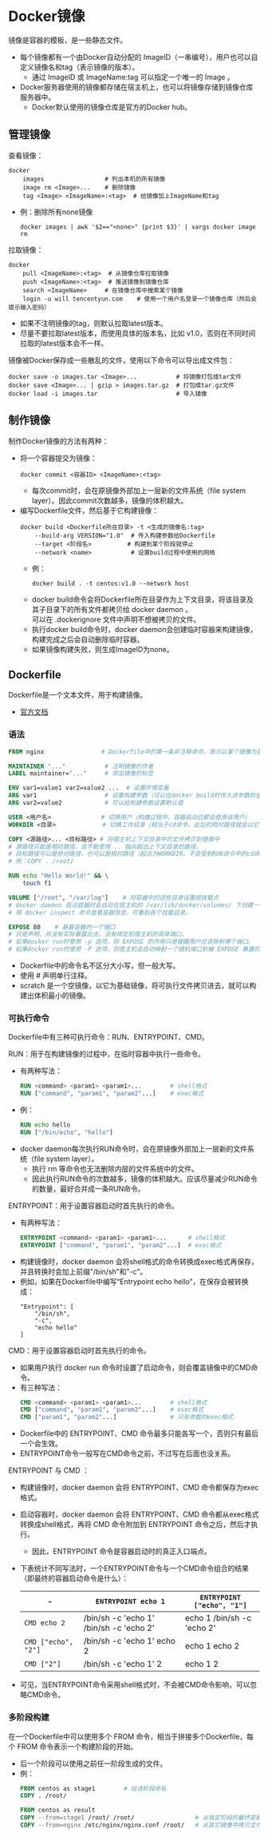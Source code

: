 # Docker镜像

镜像是容器的模板，是一些静态文件。
- 每个镜像都有一个由Docker自动分配的 ImageID（一串编号），用户也可以自定义镜像名和tag（表示镜像的版本）。
  - 通过 ImageID 或 ImageName:tag 可以指定一个唯一的 Image 。
- Docker服务器使用的镜像都存储在宿主机上，也可以将镜像存储到镜像仓库服务器中。
  - Docker默认使用的镜像仓库是官方的Docker hub。

## 管理镜像

查看镜像：
```shell
docker
    images                 # 列出本机的所有镜像
    image rm <Image>...    # 删除镜像
    tag <Image> <ImageName>:<tag>  # 给镜像加上ImageName和tag
```
- 例：删除所有none镜像
    ```shell
    docker images | awk '$2=="<none>" {print $3}' | xargs docker image rm
    ```

拉取镜像：
```shell
docker
    pull <ImageName>:<tag>  # 从镜像仓库拉取镜像
    push <ImageName>:<tag>  # 推送镜像到镜像仓库
    search <ImageName>     # 在镜像仓库中搜索某个镜像
    login -u will tencentyun.com    # 使用一个用户名登录一个镜像仓库（然后会提示输入密码）
```
- 如果不注明镜像的tag，则默认拉取latest版本。
- 尽量不要拉取latest版本，而使用具体的版本名，比如 v1.0，否则在不同时间拉取的latest版本会不一样。

镜像被Docker保存成一些散乱的文件，使用以下命令可以导出成文件包：
```shell
docker save -o images.tar <Image>...           # 将镜像打包成tar文件
docker save <Image>... | gzip > images.tar.gz  # 打包成tar.gz文件
docker load -i images.tar                      # 导入镜像
```

## 制作镜像

制作Docker镜像的方法有两种：
- 将一个容器提交为镜像：
    ```shell
    docker commit <容器ID> <ImageName>:<tag>
    ```
  - 每次commit时，会在原镜像外部加上一层新的文件系统（file system layer）。因此commit次数越多，镜像的体积越大。
- 编写Dockerfile文件，然后基于它构建镜像：
    ```shell
    docker build <Dockerfile所在目录> -t <生成的镜像名:tag>
        --build-arg VERSION="1.0"  # 传入构建参数给Dockerfile
        --target <阶段名>          # 构建到某个阶段就停止
        --network <name>           # 设置build过程中使用的网络
    ```
  - 例：
    ```shell
    docker build . -t centos:v1.0 --network host
    ```
  - docker build命令会将Dockerfile所在目录作为上下文目录，将该目录及其子目录下的所有文件都拷贝给 docker daemon 。
    <br>可以在 .dockerignore 文件中声明不想被拷贝的文件。
  - 执行docker build命令时，docker daemon会创建临时容器来构建镜像，构建完成之后会自动删除临时容器。
  - 如果镜像构建失败，则生成ImageID为none。

## Dockerfile

Dockerfile是一个文本文件，用于构建镜像。
- [官方文档](https://docs.docker.com/v17.09/engine/reference/builder/#usage)

### 语法

```dockerfile
FROM nginx                # Dockerfile中的第一条非注释命令，表示以某个镜像为基础开始构建

MAINTAINER "..."           # 注明镜像的作者
LABEL maintainer="..."     # 添加镜像的标签

ENV var1=value1 var2=value2 ...  # 设置环境变量
ARG var1                   # 设置构建参数（可以在docker build时传入该参数的值）
ARG var2=value2            # 可以给构建参数设置默认值

USER <用户名>              # 切换用户（构建过程中、容器启动后都会使用该用户）
WORKDIR <目录>             # 切换工作目录（相当于cd命令，此后的相对路径就会以它为起点）

COPY <源路径>... <目标路径> # 将宿主机上下文目录中的文件拷贝到镜像中
# 源路径只能是相对路径，且不能使用 .. 指向超出上下文目录的路径。
# 目标路径可以是绝对路径，也可以是相对路径（起点为WORKDIR，不会受到RUN命令中的cd命令的影响）
# 例：COPY . /root/

RUN echo "Hello World!" && \
    touch f1

VOLUME ["/root", "/var/log"]    # 将容器中的这些目录设置成挂载点
# docker daemon 启动容器时会自动在宿主机的 /var/lib/docker/volumes/ 下创建一个随机名字的目录，挂载到容器的挂载点。
# 用 docker inspect 命令查看容器信息，可看到各个挂载目录。

EXPOSE 80    # 暴露容器的一个端口
# 只是声明，并没有实际暴露出去，没有绑定到宿主机的具体端口。
# 如果docker run时使用 -p 选项，则 EXPOSE 的作用只是提醒用户应该映射哪个端口。
# 如果docker run时使用 -P 选项，则宿主机会自动映射一个随机端口到被 EXPOSE 暴露的端口。
```

- Dockerfile中的命令名不区分大小写，但一般大写。
- 使用 # 声明单行注释。
- scratch 是一个空镜像，以它为基础镜像，将可执行文件拷贝进去，就可以构建出体积最小的镜像。

### 可执行命令

Dockerfile中有三种可执行命令：RUN、ENTRYPOINT、CMD。

RUN：用于在构建镜像的过程中，在临时容器中执行一些命令。
- 有两种写法：
  ```dockerfile
  RUN <command> <param1> <param1>...        # shell格式
  RUN ["command", "param1", "param2"...]    # exec格式
  ```
- 例：
  ```dockerfile
  RUN echo hello
  RUN ["/bin/echo", "hello"]
  ```
- docker daemon每次执行RUN命令时，会在原镜像外部加上一层新的文件系统（file system layer）。
  - 执行 rm 等命令也无法删除内层的文件系统中的文件。
  - 因此执行RUN命令的次数越多，镜像的体积越大。应该尽量减少RUN命令的数量，最好合并成一条RUN命令。

ENTRYPOINT：用于设置容器启动时首先执行的命令。
- 有两种写法：
  ```dockerfile
  ENTRYPOINT <command> <param1> <param1>...      # shell格式
  ENTRYPOINT ["command", "param1", "param2"...]  # exec格式
  ```
- 构建镜像时，docker daemon 会将shell格式的命令转换成exec格式再保存，并且转换时会加上前缀"/bin/sh"和"-c"。
- 例如，如果在Dockerfile中编写“Entrypoint echo hello”，在保存会被转换成：
  ```
  "Entrypoint": [
      "/bin/sh",
      "-c",
      "echo hello"
  ]
  ```

CMD：用于设置容器启动时首先执行的命令。
- 如果用户执行 docker run 命令时设置了启动命令，则会覆盖镜像中的CMD命令。
- 有三种写法：
  ```dockerfile
  CMD <command> <param1> <param1>...        # shell格式
  CMD ["command", "param1", "param2"...]    # exec格式
  CMD ["param1", "param2"...]               # 只有参数的exec格式
  ```
- Dockerfile中的 ENTRYPOINT、CMD 命令最多只能各写一个，否则只有最后一个会生效。
- ENTRYPOINT命令一般写在CMD命令之前，不过写在后面也没关系。

ENTRYPOINT 与 CMD ：
- 构建镜像时，docker daemon 会将 ENTRYPOINT、CMD 命令都保存为exec格式。
- 启动容器时，docker daemon 会将 ENTRYPOINT、CMD 命令都从exec格式转换成shell格式，再将 CMD 命令附加到 ENTRYPOINT 命令之后，然后才执行。
  - 因此，ENTRYPOINT 命令是容器启动时的真正入口端点。
- 下表统计不同写法时，一个ENTRYPOINT命令与一个CMD命令组合的结果（即最终的容器启动命令是什么）：

  -|`ENTRYPOINT echo 1`|`ENTRYPOINT ["echo", "1"]`
  -|-|-
  `CMD echo 2`          |/bin/sh -c 'echo 1' /bin/sh -c 'echo 2'  |echo 1 /bin/sh -c 'echo 2'
  `CMD ["echo", "2"]`   |/bin/sh -c 'echo 1' echo 2               |echo 1 echo 2
  `CMD ["2"]`           |/bin/sh -c 'echo 1' 2                    |echo 1 2

- 可见，当ENTRYPOINT命令采用shell格式时，不会被CMD命令影响，可以忽略CMD命令。

### 多阶段构建

在一个Dockerfile中可以使用多个 FROM 命令，相当于拼接多个Dockerfile，每个 FROM 命令表示一个构建阶段的开始。
- 后一个阶段可以使用之前任一阶段生成的文件。
- 例：
  ```dockerfile
  FROM centos as stage1        # 给该阶段命名
  COPY . /root/

  FROM centos as result
  COPY --from=stage1 /root/ /root/                 # 从指定阶段的最终容器中拷贝文件
  COPY --from=nginx /etc/nginx/nginx.conf /root/   # 从其它镜像中拷贝文件
  ```
